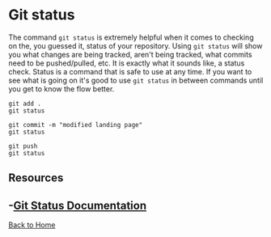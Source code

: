 # Git status
The command `git status` is extremely helpful when it comes to checking on the, you guessed it, status of your repository.
Using `git status` will show you what changes are being tracked, aren't being tracked, what commits need to be pushed/pulled, etc.
It is exactly what it sounds like, a status check.
Status is a command that is safe to use at any time. If you want to see what is going on it's good to use `git status` in between commands until you get to know the flow better.
```
git add .
git status

git commit -m "modified landing page"
git status

git push
git status
```
## Resources 
-[Git Status Documentation](https://git-scm.com/docs/git-status)
---
[Back to Home](../README.md)